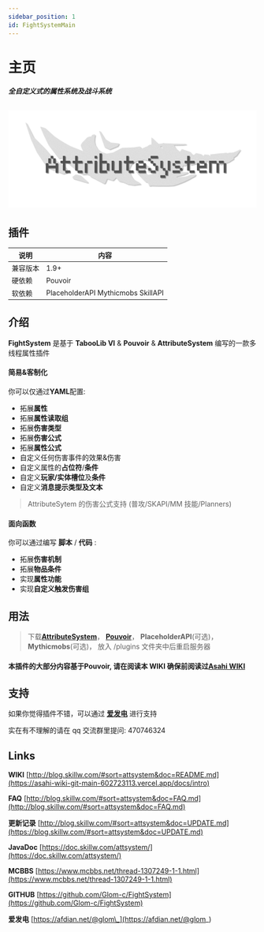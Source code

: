 ```yaml
---
sidebar_position: 1
id: FightSystemMain
---
```

# 主页



##### **全自定义式**的**属性系统**及**战斗系统**
![图片](./images/icon.png)
---

## 插件

| 说明     | 内容                               |
| -------- | ---------------------------------- |
| 兼容版本 | 1.9+                               |
| 硬依赖   | Pouvoir                            |
| 软依赖   | PlaceholderAPI Mythicmobs SkillAPI |

## 介绍

**FightSystem** 是基于 **TabooLib VI** & **Pouvoir** & **AttributeSystem** 编写的一款多线程属性插件

#### **简易&客制化**

你可以仅通过**YAML**配置:

- 拓展**属性**
- 拓展**属性读取组**
- 拓展**伤害类型**
- 拓展**伤害公式**
- 拓展**属性公式**
- 自定义任何伤害事件的效果&伤害
- 自定义属性的**占位符**/**条件**
- 自定义**玩家/实体槽位**及**条件**
- 自定义**消息提示类型及文本**

> AttributeSytem 的伤害公式支持 (普攻/SKAPI/MM 技能/Planners)

#### **面向函数**

你可以通过编写 **脚本** / **代码** :

- 拓展**伤害机制**
- 拓展**物品条件**
- 实现**属性功能**
- 实现**自定义触发伤害组**

## 用法

> 下载[**AttributeSystem**](https://www.mcbbs.net/thread-1307249-1-1.html)，
[**Pouvoir**](http://qm.qq.com/cgi-bin/qm/qr?_wv=1027&k=Y1XAqZCKvquGzJYfu2oGmBX7Is47PQOH&authKey=UkawsLrZPSvfcWZYO4pk0EUT9L8f56M9TpdG0%2FUEG2UiQJq0n46dfFcc%2F5qpcAeO&noverify=0&group_code=470746324)，
**PlaceholderAPI**(可选)，
**Mythicmobs**(可选)，
放入 /plugins 文件夹中后重启服务器

#### 本插件的大部分内容基于**Pouvoir**, 请在阅读本 WIKI 确保前阅读过[Asahi WIKI](https://asahi-wiki-git-main-602723113.vercel.app/docs/category/asahi)

## 支持

如果你觉得插件不错，可以通过 [**爱发电**](https://afdian.net/@glom_) 进行支持

实在有不理解的请在 qq 交流群里提问: 470746324

## Links

**WIKI** [http://blog.skillw.com/#sort=attsystem&doc=README.md](https://asahi-wiki-git-main-602723113.vercel.app/docs/intro)

**FAQ** [http://blog.skillw.com/#sort=attsystem&doc=FAQ.md](http://blog.skillw.com/#sort=attsystem&doc=FAQ.md)

**更新记录** [http://blog.skillw.com/#sort=attsystem&doc=UPDATE.md](https://blog.skillw.com/#sort=attsystem&doc=UPDATE.md)

**JavaDoc** [https://doc.skillw.com/attsystem/](https://doc.skillw.com/attsystem/)

**MCBBS** [https://www.mcbbs.net/thread-1307249-1-1.html](https://www.mcbbs.net/thread-1307249-1-1.html)

**GITHUB** [https://github.com/Glom-c/FightSystem](https://github.com/Glom-c/FightSystem)

**爱发电** [https://afdian.net/@glom\_](https://afdian.net/@glom_)
